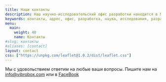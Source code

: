 ```yaml
---
title: Наши контакты
description: Наш научно-исследовательский офис разработки находится в Минске. Пишите на почту или в FaceBook, мы отвечаем на каждое сообщение.
keywords: контакты, адрес, офис, разработка, наука, исследования, разработка, где находится, Минск, Беларусь
menu:
  main:
    weight: 40
    name: Контакты
#slug: контакты
#aliases: [contact]
layout: contact
css: ["https://unpkg.com/leaflet@1.0.2/dist/leaflet.css"]
---
```

Мы с удовольствием ответим на любые ваши вопросы. Пишите нам на <info@vibrobox.com> или в [FaceBook](https://m.me/VibroBox)
